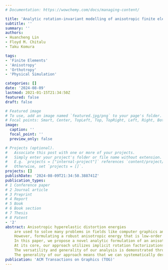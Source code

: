 ```yaml
---
# Documentation: https://wowchemy.com/docs/managing-content/

title: 'Analytic rotation-invariant modelling of anisotropic finite elements'
subtitle: ''
summary: ''
authors:
- Huancheng Lin
- Floyd M. Chitalu
- Taku Komura

tags:
- 'Finite Elements'
- 'Anisotropy'
- 'Orthotropy'
- 'Physical Simulation'

categories: []
date: '2024-08-09'
lastmod: 2021-01-15T21:34:50Z
featured: false
draft: false

# Featured image
# To use, add an image named `featured.jpg/png` to your page's folder.
# Focal points: Smart, Center, TopLeft, Top, TopRight, Left, Right, BottomLeft, Bottom, BottomRight.
image:
  caption: ''
  focal_point: ''
  preview_only: false

# Projects (optional).
#   Associate this post with one or more of your projects.
#   Simply enter your project's folder or file name without extension.
#   E.g. `projects = ["internal-project"]` references `content/project/deep-learning/index.md`.
#   Otherwise, set `projects = []`.
projects: []
publishDate: '2024-08-09T21:34:50.388741Z'
publication_types:
# 1 Conference paper
# 2 Journal article
# 3 Preprint
# 4 Report
# 5 Book
# 6 Book section
# 7 Thesis
# 8 Patent
- '2'
abstract: Anisotropic hyperelastic distortion energies 
    are used to solve many problems in fields like computer graphics and engineering with applications in shape analysis, deformation, design, mesh parameterization, biomechanics and more. 
    However, formulating a robust anisotropic energy that is low-order and yet sufficiently non-linear remains a challenging problem for achieving the convergence promised by Newton-type methods in numerical optimization. 
    In this paper, we propose a novel analytic formulation of an anisotropic energy that is smooth everywhere, low-order, rotationally-invariant and at-least twice differentiable. 
    At its core, our approach utilizes implicit rotation factorizations with invariants of the Cauchy-Green tensor that arises from the deformation gradient.
    The versatility and generality of our analysis is demonstrated through a variety of examples, where we also show that the constitutive law suggested by the anisotropic version of the well-known \textit{As-Rigid-As-Possible} energy is the foundational parametric description of both passive and active elastic materials.
    The generality of our approach means that we can systematically derive the force and force-Jacobian expressions for use in implicit and quasistatic numerical optimization schemes, and we can also use our analysis to rewrite, simplify and speedup several existing anisotropic \textit{and} isotropic distortion energies with guaranteed inversion-safety.
publication: 'ACM Transactions on Graphics (TOG)'
---
```

